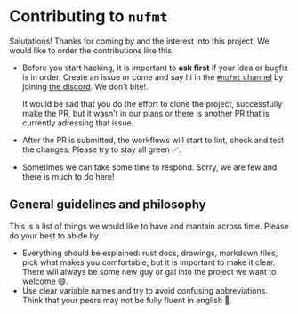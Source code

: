 # Contributing to `nufmt`

Salutations! Thanks for coming by and the interest into this project!
We would like to order the contributions like this:

- Before you start hacking, it is important to **ask first** if your idea or bugfix is in order.
  Create an issue or come and say hi in the [`#nufmt` channel](https://discord.com/channels/601130461678272522/1087437882396004442) by joining [the discord](https://discord.gg/NtAbbGn).
  We don't bite!.

  It would be sad that you do the effort to clone the project, successfully make the PR, but it wasn't in our plans or there is another PR that is currently adressing that issue.

- After the PR is submitted, the workflows will start to lint, check and test the changes. Please try to stay all green ✅.
- Sometimes we can take some time to respond. Sorry, we are few and there is much to do here!

## General guidelines and philosophy

This is a list of things we would like to have and mantain across time. Please do your best to abide by.

- Everything should be explained: rust docs, drawings, markdown files, pick what makes you comfortable, but it is important to make it clear. There will always be some new guy or gal into the project we want to welcome 😄.
- Use clear variable names and try to avoid confusing abbreviations. Think that your peers may not be fully fluent in english 💬.

[Nushell discord]: https://discord.gg/NtAbbGn
[nufmt discord channel]: https://discord.com/channels/601130461678272522/1117921521520873623
